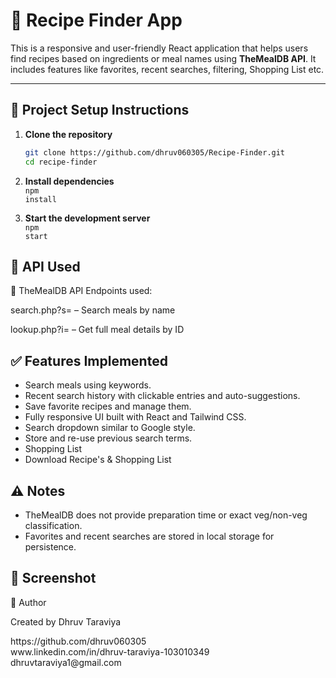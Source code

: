 # 🍳 Recipe Finder App

This is a responsive and user-friendly React application that helps users find recipes based on ingredients or meal names using **TheMealDB API**. It includes features like favorites, recent searches, filtering, Shopping List etc.

---

## 🔧 Project Setup Instructions

1. **Clone the repository**
   ```bash
   git clone https://github.com/dhruv060305/Recipe-Finder.git
   cd recipe-finder
2. **Install dependencies** <br>
    <code>npm install</code>


3. **Start the development server** <br>
    <code>npm start</code>

## 📡 API Used
🥘 TheMealDB API
Endpoints used:

search.php?s= – Search meals by name

lookup.php?i= – Get full meal details by ID

## ✅ Features Implemented

<ul>
   <li>Search meals using keywords.</li>
   <li>Recent search history with clickable entries and auto-suggestions.</li>
   <li>Save favorite recipes and manage them.</li>
   <li>Fully responsive UI built with React and Tailwind CSS.</li>
   <li>Search dropdown similar to Google style.</li>
   <li>Store and re-use previous search terms.</li>
   <li>Shopping List </li>
   <li>Download Recipe's & Shopping List</li>
</ul>

## ⚠️ Notes

<ul>
   <li>TheMealDB does not provide preparation time or exact veg/non-veg classification.</li>
   <li>Favorites and recent searches are stored in local storage for persistence.</li>
</ul>

## 📸 Screenshot





👤 Author <br>

Created by Dhruv Taraviya

<link>https://github.com/dhruv060305</link>
<br>
<link>www.linkedin.com/in/dhruv-taraviya-103010349</link>
<br>
<link>dhruvtaraviya1@gmail.com</link>
